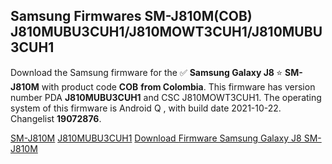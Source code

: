 <h2>Samsung Firmwares SM-J810M(COB) J810MUBU3CUH1/J810MOWT3CUH1/J810MUBU3CUH1</h2>
Download the Samsung firmware for the ✅ <strong>Samsung Galaxy J8 </strong> ⭐ <strong>SM-J810M</strong> with product code <strong>COB</strong> <strong> from Colombia</strong>. This firmware has version number PDA <strong>J810MUBU3CUH1</strong> and CSC J810MOWT3CUH1. The operating system of this firmware is Android Q , with build date 2021-10-22. Changelist <strong>19072876</strong>.


[SM-J810M](https://samfirm.shop/samsung/model/SM-J810M)
[J810MUBU3CUH1](https://samfirm.shop/samsung/pda/J810MUBU3CUH1)
[Download Firmware Samsung Galaxy J8 SM-J810M](https://samfirm.shop/samsung/firmware/467360)
